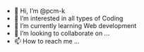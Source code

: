 - 👋 Hi, I’m @pcm-k
- 👀 I’m interested in all types of Coding
- 🌱 I’m currently learning Web development
- 💞️ I’m looking to collaborate on ...
- 📫 How to reach me ...

<!---
pcm-k/pcm-k is a ✨ special ✨ repository because its `README.md` (this file) appears on your GitHub profile.
You can click the Preview link to take a look at your changes.
--->
